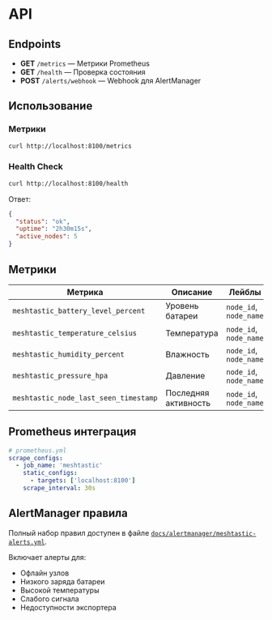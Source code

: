 # API

## Endpoints

- **GET** `/metrics` — Метрики Prometheus
- **GET** `/health` — Проверка состояния
- **POST** `/alerts/webhook` — Webhook для AlertManager

## Использование

### Метрики

```bash
curl http://localhost:8100/metrics
```

### Health Check

```bash
curl http://localhost:8100/health
```

Ответ:
```json
{
  "status": "ok",
  "uptime": "2h30m15s",
  "active_nodes": 5
}
```

## Метрики

| Метрика | Описание | Лейблы |
|---------|----------|--------|
| `meshtastic_battery_level_percent` | Уровень батареи | `node_id`, `node_name` |
| `meshtastic_temperature_celsius` | Температура | `node_id`, `node_name` |
| `meshtastic_humidity_percent` | Влажность | `node_id`, `node_name` |
| `meshtastic_pressure_hpa` | Давление | `node_id`, `node_name` |
| `meshtastic_node_last_seen_timestamp` | Последняя активность | `node_id`, `node_name` |

## Prometheus интеграция

```yaml
# prometheus.yml
scrape_configs:
  - job_name: 'meshtastic'
    static_configs:
      - targets: ['localhost:8100']
    scrape_interval: 30s
```

## AlertManager правила

Полный набор правил доступен в файле [`docs/alertmanager/meshtastic-alerts.yml`](https://github.com/capricornusx/meshtastic-mqtt-exporter/blob/main/docs/alertmanager/meshtastic-alerts.yml).

Включает алерты для:
- Офлайн узлов
- Низкого заряда батареи  
- Высокой температуры
- Слабого сигнала
- Недоступности экспортера